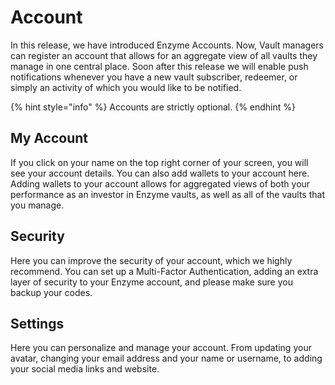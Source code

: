 # Account

In this release, we have introduced Enzyme Accounts. Now, Vault managers can register an account that allows for an aggregate view of all vaults they manage in one central place. Soon after this release we will enable push notifications whenever you have a new vault subscriber, redeemer, or simply an activity of which you would like to be notified.

{% hint style="info" %}
Accounts are strictly optional.
{% endhint %}

## My Account

If you click on your name on the top right corner of your screen, you will see your account details. You can also add wallets to your account here. Adding wallets to your account allows for aggregated views of both your performance as an investor in Enzyme vaults, as well as all of the vaults that you manage.

## Security

Here you can improve the security of your account, which we highly recommend. You can set up a Multi-Factor Authentication, adding an extra layer of security to your Enzyme account, and please make sure you backup your codes.

## **Settings**

Here you can personalize and manage your account. From updating your avatar, changing your email address and your name or username, to adding your social media links and website.
